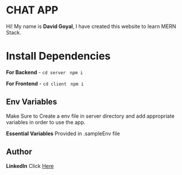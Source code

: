 # CHAT APP

Hi! My name is **David Goyal**, I have created this website to learn MERN Stack.


# Install Dependencies

**For Backend** - `cd server` ` npm i`

**For Frontend** - `cd client` ` npm i`

## Env Variables

Make Sure to Create a env file in server directory and add appropriate variables in order to use the app.

**Essential Variables**
Provided in .sampleEnv file

## Author


**LinkedIn** Click [Here](https://www.linkedin.com/in/david-goyal) 